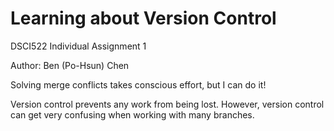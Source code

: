 # Learning about Version Control

DSCI522 Individual Assignment 1

Author: Ben (Po-Hsun) Chen

Solving merge conflicts takes conscious effort, but I can do it!

Version control prevents any work from being lost. However, version control can get very confusing when working with many branches.
